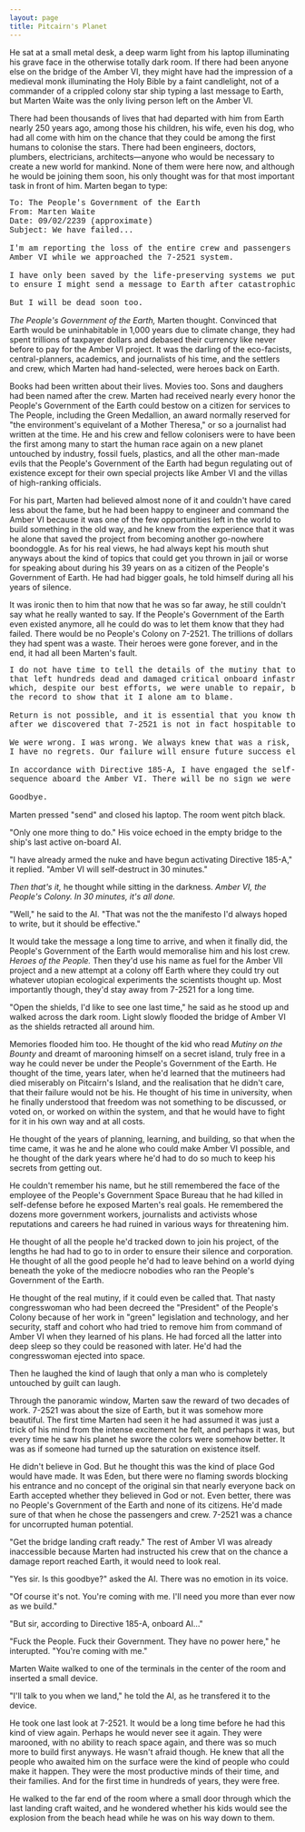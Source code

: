 ```yaml
---
layout: page
title: Pitcairn's Planet
---
```


He sat at a small metal desk, a deep warm light from his laptop illuminating his grave face 
in the otherwise totally dark room. If there had been anyone else on the bridge
of the Amber VI, they might have had the impression of a medieval monk illuminating the Holy Bible by a faint candlelight, not of a commander of a crippled colony star ship typing a last message to Earth, but Marten Waite was the only living person left on the Amber VI.

There had been thousands of lives that had departed with him from Earth nearly 250 years ago, among those his children, his wife, even his dog, who had all come with him on the chance that they could be among the first humans to colonise the stars. There had been engineers, doctors, plumbers, electricians, architects—anyone who would be necessary to create a new world for mankind. None of them were here now, and although he would be joining them soon, his only thought was for that most important task in front of him. Marten began to type:

<pre style="font-family: courier new, monospace;">
To: The People's Government of the Earth
From: Marten Waite
Date: 09/02/2239 (approximate)
Subject: We have failed...

I'm am reporting the loss of the entire crew and passengers of the 
Amber VI while we approached the 7-2521 system.

I have only been saved by the life-preserving systems we put in place 
to ensure I might send a message to Earth after catastrophic failure.

But I will be dead soon too.
</pre>

*The People's Government of the Earth,* Marten thought. Convinced that Earth would be uninhabitable in 1,000 years due to climate change, they had spent trillions of taxpayer dollars and debased their currency like never before to pay for the Amber VI project. It was the darling of the eco-facists, central-planners, academics, and journalists of his time, and the settlers and crew, which Marten had hand-selected, were heroes back on Earth.

Books had been written about their lives. Movies too. Sons and daughers had been named after the crew. Marten had received nearly every honor the People's Government of the Earth could bestow on a citizen for services to The People, including the Green Medallion, an award normally reserved for "the environment's equivelant of a Mother Theresa," or so a journalist had written at the time. He and his crew and fellow colonisers were to have been the first among many to start the human race again on a new planet untouched by industry, fossil fuels, plastics, and all the other man-made evils that the People's Government of the Earth had begun regulating out of existence except for their own special projects like Amber VI and the villas of high-ranking officials.

For his part, Marten had believed almost none of it and couldn't have cared less about the fame, but he had been happy to engineer and command the Amber VI because it was one of the few opportunities left in the world to build something in the old way, and he knew from the experience that it was he alone that saved the project from becoming another go-nowhere boondoggle. As for his real views, he had always kept his mouth shut anyways about the kind of topics that could get you thrown in jail or worse for speaking about during his 39 years on as a citizen of the People's Government of Earth. He had had bigger goals, he told himself during all his years of silence.

It was ironic then to him that now that he was so far away, he still couldn't say what he really wanted to say. If the People's Government of the Earth even existed anymore, all he could do was to let them know that they had failed. There would be no People's Colony on 7-2521. The trillions of dollars they had spent was a waste. Their heroes were gone forever, and in the end, it had all been Marten's fault.

<pre style="font-family: courier new, monospace;">
I do not have time to tell the details of the mutiny that took place
that left hundreds dead and damaged critical onboard infastructure,
which, despite our best efforts, we were unable to repair, but I want
the record to show that it I alone am to blame.

Return is not possible, and it is essential that you know that the mutiny began 
after we discovered that 7-2521 is not in fact hospitable to human life.

We were wrong. I was wrong. We always knew that was a risk, and we all willingly took it. 
I have no regrets. Our failure will ensure future success elsewhere in the galaxy.

In accordance with Directive 185-A, I have engaged the self-destruct
sequence aboard the Amber VI. There will be no sign we were ever here.

Goodbye.
</pre>

Marten pressed "send" and closed his laptop. The room went pitch black. 

"Only one more thing to do." His voice echoed in the empty bridge to the ship's last active on-board AI. 

"I have already armed the nuke and have begun activating Directive 185-A," it replied. "Amber VI will self-destruct in 30 minutes."

*Then that's it,* he thought while sitting in the darkness. *Amber VI, the People's Colony. In 30 minutes, it's all done.*

"Well," he said to the AI. "That was not the the manifesto I'd always hoped to write, but it should be effective."

It would take the message a long time to arrive, and when it finally did, the People's Government of the Earth would memoralise him and his lost crew. *Heroes of the People.* Then they'd use his name as fuel for the Amber VII project and a new attempt at a colony off Earth where they could try out whatever utopian ecological experiments the scientists thought up. Most importantly though, they'd stay away from 7-2521 for a long time.

"Open the shields, I'd like to see one last time," he said as he stood up and walked across the dark room. Light slowly flooded the bridge of Amber VI as the shields retracted all around him. 

Memories flooded him too. He thought of the kid who read *Mutiny on the Bounty* and dreamt of marooning himself on a secret island, truly free in a way he could never be under the People's Government of the Earth. He thought of the time, years later, when he'd learned that the mutineers had died miserably on Pitcairn's Island, and the realisation that he didn't care, that their failure would not be his. He thought of his time in university, when he finally understood that freedom was not something to be discussed, or voted on, or worked on within the system, and that he would have to fight for it in his own way and at all costs.

He thought of the years of planning, learning, and building, so that when the time came, it was he and he alone who could make Amber VI possible, and he thought of the dark years where he'd had to do so much to keep his secrets from getting out.

He couldn't remember his name, but he still remembered the face of the employee of the People's Government Space Bureau that he had killed in self-defense before he exposed Marten's real goals. He remembered the dozens more government workers, journalists and activists whose reputations and careers he had ruined in various ways for threatening him. 

He thought of all the people he'd tracked down to join his project, of the lengths he had had to go to in order to ensure their silence and corporation. He thought of all the good people he'd had to leave behind on a world dying beneath the yoke of the mediocre nobodies who ran the People's Government of the Earth.

He thought of the real mutiny, if it could even be called that. That nasty congresswoman who had been decreed the "President" of the People's Colony because of her work in "green" legislation and technology, and her security, staff and cohort who had tried to remove him from command of Amber VI when they learned of his plans. He had forced all the latter into deep sleep so they could be reasoned with later. He'd had the congresswoman ejected into space.

Then he laughed the kind of laugh that only a man who is completely untouched by guilt can laugh.

Through the panoramic window, Marten saw the reward of two decades of work. 7-2521 was about the size of Earth, but it was somehow more beautiful. The first time Marten had seen it he had assumed it was just a trick of his mind from the intense excitement he felt, and perhaps it was, but every time he saw his planet he swore the colors were somehow better. It was as if someone had turned up the saturation on existence itself.

He didn't believe in God. But he thought this was the kind of place God would have made. It was Eden, but there were no flaming swords blocking his entrance and no concept of the original sin that nearly everyone back on Earth accepted whether they believed in God or not. Even better, there was no People's Government of the Earth and none of its citizens. He'd made sure of that when he chose the passengers and crew. 7-2521 was a chance for uncorrupted human potential. 

"Get the bridge landing craft ready." The rest of Amber VI was already inaccessible because Marten had instructed his crew that on the chance a damage report reached Earth, it would need to look real.

"Yes sir. Is this goodbye?" asked the AI. There was no emotion in its voice.

"Of course it's not. You're coming with me. I'll need you more than ever now as we build."

"But sir, according to Directive 185-A, onboard AI..."

"Fuck the People. Fuck their Government. They have no power here," he interupted. "You're coming with me."

Marten Waite walked to one of the terminals in the center of the room and inserted a small device.

"I'll talk to you when we land," he told the AI, as he transfered it to the device.

He took one last look at 7-2521. It would be a long time before he had this kind of view again. Perhaps he would never see it again. They were marooned, with no ability to reach space again, and there was so much more to build first anyways. He wasn't afraid though. He knew that all the people who awaited him on the surface were the kind of people who could make it happen. They were the most productive minds of their time, and their families. And for the first time in hundreds of years, they were free.

He walked to the far end of the room where a small door through which the last landing craft waited, and he wondered whether his kids would see the explosion from the beach head while he was on his way down to them.
